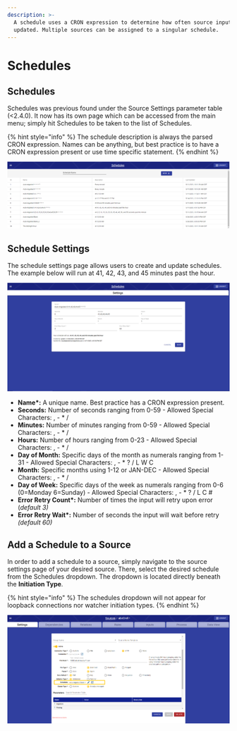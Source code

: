 ```yaml
---
description: >-
  A schedule uses a CRON expression to determine how often source inputs are
  updated. Multiple sources can be assigned to a singular schedule.
---
```


# Schedules

## Schedules

Schedules was previous found under the Source Settings parameter table \(&lt;2.4.0\). It now has its own page which can be accessed from the main menu; simply hit Schedules to be taken to the list of Schedules.

{% hint style="info" %}
The schedule description is always the parsed CRON expression. Names can be anything, but best practice is to have a CRON expression present or use time specific statement.
{% endhint %}

![](../.gitbook/assets/schedules_002.png)

## Schedule Settings

The schedule settings page allows users to create and update schedules. The example below will run at 41, 42, 43, and 45 minutes past the hour.

![](../.gitbook/assets/schedules_003.png)

* **Name\*:** A unique name. Best practice has a CRON expression present.
* **Seconds:** Number of seconds ranging from 0-59 - Allowed Special Characters: , - \* /
* **Minutes:** Number of minutes ranging from 0-59 - Allowed Special Characters: , - \* /
* **Hours:** Number of hours ranging from 0-23 - Allowed Special Characters: , - \* /
* **Day of Month:** Specific days of the month as numerals ranging from 1-31 - Allowed Special Characters: , - \* ? / L W C
* **Month:** Specific months using 1-12 or JAN-DEC - Allowed Special Characters: , - \* /
* **Day of Week:** Specific days of the week as numerals ranging from 0-6 \(0=Monday 6=Sunday\) - Allowed Special Characters: , - \* ? / L C \#
* **Error Retry Count\*:** Number of times the input will retry upon error \(_default 3\)_
* **Error Retry Wait\*:** Number of seconds the input will wait before retry _\(default 60\)_

## Add a Schedule to a Source

In order to add a schedule to a source, simply navigate to the source settings page of your desired source. There, select the desired schedule from the Schedules dropdown. The dropdown is located directly beneath the **Initiation Type**.

{% hint style="info" %}
The schedules dropdown will not appear for loopback connections nor watcher initiation types.
{% endhint %}

![](../.gitbook/assets/schedules_004%20%281%29.png)

